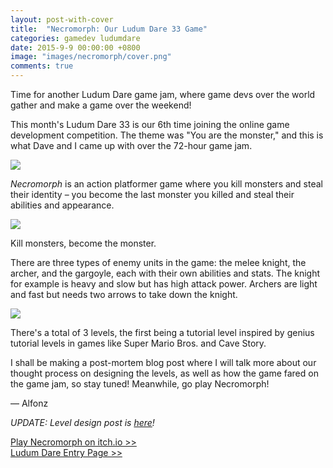 ```yaml
---
layout: post-with-cover
title:  "Necromorph: Our Ludum Dare 33 Game"
categories: gamedev ludumdare
date: 2015-9-9 00:00:00 +0800
image: "images/necromorph/cover.png"
comments: true
---
```


Time for another Ludum Dare game jam, where game devs over the world gather and make a game over the weekend!

This month's Ludum Dare 33 is our 6th time joining the online game development competition. The theme was "You are the monster," and this is what Dave and I came up with over the 72-hour game jam.

![](/images/necromorph/title.gif) 

_Necromorph_ is an action platformer game where you kill monsters and steal their identity – you become the last monster you killed and steal their abilities and appearance.

![](/images/necromorph/2.gif)
<p class="img-caption text-center">Kill monsters, become the monster.</p>

There are three types of enemy units in the game: the melee knight, the archer, and the gargoyle, each with their own abilities and stats. The knight for example is heavy and slow but has high attack power. Archers are light and fast but needs two arrows to take down the knight.

![](/images/necromorph/1.gif)

There's a total of 3 levels, the first being a tutorial level inspired by genius tutorial levels in games like Super Mario Bros. and Cave Story.

I shall be making a post-mortem blog post where I will talk more about our thought process on designing the levels, as well as how the game fared on the game jam, so stay tuned! Meanwhile, go play Necromorph!

— Alfonz

_UPDATE: Level design post is [here](/designing-levels-for-necromorph)!_

[Play Necromorph on itch.io >>](http://supernaught.itch.io/necromorph)
<br>
[Ludum Dare Entry Page >>](http://ludumdare.com/compo/ludum-dare-33/?action=preview&uid=25961)
